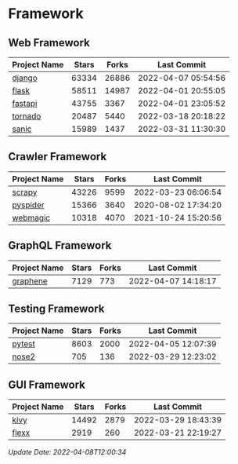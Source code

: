 # Framework

## Web Framework
| Project Name | Stars | Forks | Last Commit |
| ------------ | ----- | ----- | ----------- |
| [django](https://github.com/django/django) | 63334 | 26886 | 2022-04-07 05:54:56 |
| [flask](https://github.com/pallets/flask) | 58511 | 14987 | 2022-04-01 20:55:05 |
| [fastapi](https://github.com/tiangolo/fastapi) | 43755 | 3367 | 2022-04-01 23:05:52 |
| [tornado](https://github.com/tornadoweb/tornado) | 20487 | 5440 | 2022-03-18 20:18:22 |
| [sanic](https://github.com/sanic-org/sanic) | 15989 | 1437 | 2022-03-31 11:30:30 |

## Crawler Framework
| Project Name | Stars | Forks | Last Commit |
| ------------ | ----- | ----- | ----------- |
| [scrapy](https://github.com/scrapy/scrapy) | 43226 | 9599 | 2022-03-23 06:06:54 |
| [pyspider](https://github.com/binux/pyspider) | 15366 | 3640 | 2020-08-02 17:34:20 |
| [webmagic](https://github.com/code4craft/webmagic) | 10318 | 4070 | 2021-10-24 15:20:56 |

## GraphQL Framework
| Project Name | Stars | Forks | Last Commit |
| ------------ | ----- | ----- | ----------- |
| [graphene](https://github.com/graphql-python/graphene) | 7129 | 773 | 2022-04-07 14:18:17 |

## Testing Framework
| Project Name | Stars | Forks | Last Commit |
| ------------ | ----- | ----- | ----------- |
| [pytest](https://github.com/pytest-dev/pytest) | 8603 | 2000 | 2022-04-05 12:07:39 |
| [nose2](https://github.com/nose-devs/nose2) | 705 | 136 | 2022-03-29 12:23:02 |

## GUI Framework
| Project Name | Stars | Forks | Last Commit |
| ------------ | ----- | ----- | ----------- |
| [kivy](https://github.com/kivy/kivy) | 14492 | 2879 | 2022-03-29 18:43:39 |
| [flexx](https://github.com/flexxui/flexx) | 2919 | 260 | 2022-03-21 22:19:27 |

*Update Date: 2022-04-08T12:00:34*